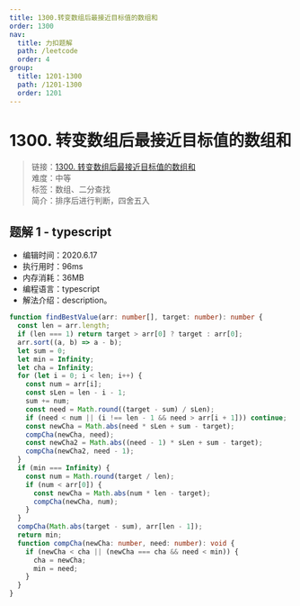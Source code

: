 ```yaml
---
title: 1300.转变数组后最接近目标值的数组和
order: 1300
nav:
  title: 力扣题解
  path: /leetcode
  order: 4
group:
  title: 1201-1300
  path: /1201-1300
  order: 1201
---
```


# 1300. 转变数组后最接近目标值的数组和

> 链接：[1300. 转变数组后最接近目标值的数组和](https://leetcode-cn.com/problems/sum-of-mutated-array-closest-to-target/)  
> 难度：中等  
> 标签：数组、二分查找  
> 简介：排序后进行判断，四舍五入

## 题解 1 - typescript

- 编辑时间：2020.6.17
- 执行用时：96ms
- 内存消耗：36MB
- 编程语言：typescript
- 解法介绍：description。

```typescript
function findBestValue(arr: number[], target: number): number {
  const len = arr.length;
  if (len === 1) return target > arr[0] ? target : arr[0];
  arr.sort((a, b) => a - b);
  let sum = 0;
  let min = Infinity;
  let cha = Infinity;
  for (let i = 0; i < len; i++) {
    const num = arr[i];
    const sLen = len - i - 1;
    sum += num;
    const need = Math.round((target - sum) / sLen);
    if (need < num || (i !== len - 1 && need > arr[i + 1])) continue;
    const newCha = Math.abs(need * sLen + sum - target);
    compCha(newCha, need);
    const newCha2 = Math.abs((need - 1) * sLen + sum - target);
    compCha(newCha2, need - 1);
  }
  if (min === Infinity) {
    const num = Math.round(target / len);
    if (num < arr[0]) {
      const newCha = Math.abs(num * len - target);
      compCha(newCha, num);
    }
  }
  compCha(Math.abs(target - sum), arr[len - 1]);
  return min;
  function compCha(newCha: number, need: number): void {
    if (newCha < cha || (newCha === cha && need < min)) {
      cha = newCha;
      min = need;
    }
  }
}
```
